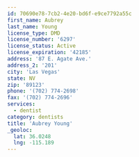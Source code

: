 ```yaml
---
id: 70690e78-7cb2-4e20-bd6f-e9ce7792a55c
first_name: Aubrey
last_name: Young
license_type: DMD
license_number: '6297'
license_status: Active
license_expiration: '42185'
address: '87 E. Agate Ave.'
address_2: '201'
city: 'Las Vegas'
state: NV
zip: '89123'
phone: '(702) 774-2698'
fax: '(702) 774-2696'
services:
  - dentist
category: dentists
title: 'Aubrey Young'
_geoloc:
  lat: 36.0248
  lng: -115.189
---
```

